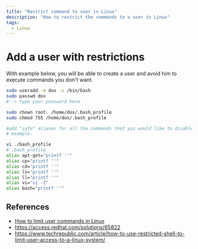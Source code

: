 ```yaml
---
title: "Restrict command to user in Linux"
description: "How to restrict the commands to a user in Linux"
tags:
  - Linux
---
```


# Add a user with restrictions

With example below, you will be able to create a user and avoid him to execute commands you don't want.

```sh
sudo useradd -m dox -s /bin/bash
sudo passwd dox
#--> type your password here

sudo chown root. /home/dox/.bash_profile
sudo chmod 755 /home/dox/.bash_profile

#add "safe" aliases for all the commands that you would like to disable
# example:

vi ./bash_profile
# .bash_profile
alias apt-get="printf ''"
alias cp="printf ''"
alias cd="printf ''"
alias ls="printf ''"
alias ll="printf ''"
alias vi="vi -Z"
alias bash="printf ''"
```

## References

* [How to limit user commands in Linux](https://newbedev.com/how-to-limit-user-commands-in-linux)
* https://access.redhat.com/solutions/65822
* https://www.techrepublic.com/article/how-to-use-restricted-shell-to-limit-user-access-to-a-linux-system/
